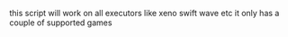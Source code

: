 this script will work on all executors like xeno swift wave etc it only has a couple of supported games
